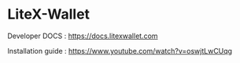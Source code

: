 # LiteX-Wallet

Developer DOCS : https://docs.litexwallet.com




Installation guide : https://www.youtube.com/watch?v=oswjtLwCUqg
